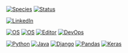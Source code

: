 [![Species](https://img.shields.io/badge/Species-Homo_sapiens-success?style=flat-square&logo=mailchimp&logoColor=white)](https://en.wikipedia.org/wiki/Homo_sapiens)
[![Status](https://img.shields.io/badge/Status-Stable-success?style=flat-square&logo=gravatar&logoColor=white)](https://en.wikipedia.org/wiki/Life)

[![LinkedIn](https://img.shields.io/badge/LinkedIn-IgorBrinker-informational?style=flat-square&logo=linkedin&logoColor=white)](https://www.linkedin.com/in/igorbrinker/)

[![OS](https://img.shields.io/badge/OS-Windows-informational?style=flat-square&logo=Windows&logoColor=white)](https://en.wikipedia.org/wiki/Microsoft_Windows)
[![OS](https://img.shields.io/badge/OS-Linux-informational?style=flat-square&logo=linux&logoColor=white)](https://en.wikipedia.org/wiki/Linux)
[![Editor](https://img.shields.io/badge/Editor-VSCode-blue?style=flat-square&logo=visual-studio-code&logoColor=white)](https://code.visualstudio.com/)
[![DevOps](https://img.shields.io/badge/DevOps-Azure-blue?style=flat-square&logo=windows&Color=white)](https://azure.microsoft.com/pt-br/services/devops/)

[![Python](https://img.shields.io/badge/Python-teal?style=flat-square&logo=python&logoColor=white)](https://www.python.org/)
[![Java](https://img.shields.io/badge/Java-success?style=flat-square&logo=java&logoColor=white)](https://www.java.com/pt-BR/)
[![Django](https://img.shields.io/badge/Python_framework-Django-teal?style=flat-square&logo=Django&logoColor=white)](https://www.djangoproject.com/)
[![Pandas](https://img.shields.io/badge/Python_framework-Pandas-teal?style=flat-square&logo=Pandas&logoColor=white)](https://www.djangoproject.com/)
[![Keras](https://img.shields.io/badge/Python_framework-Keras-teal?style=flat-square&logo=Keras&logoColor=white)](https://www.djangoproject.com/)




